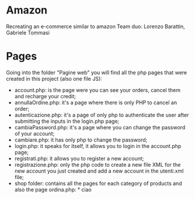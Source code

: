 # Amazon
Recreating an e-commerce similar to amazon
Team duo: Lorenzo Barattin, Gabriele Tommasi

 # Pages
Going into the folder "Pagine web" you will find all the php pages that were created in this project (also one file JS):
- account.php: is the page were you can see your orders, cancel them and recharge your credit;
- annullaOrdine.php: it's a page where there is only PHP to cancel an order;
- autenticazione.php: it's a page of only php to authenticate the user after submitting the inputs in the login.php page;
- cambiaPassword.php: it's a page where you can change the password of your account;
- cambiare.php: it has only php to change the password;
- login.php: it speaks for itself, it allows you to login in the account.php page;
- registrati.php: it allows you to register a new account;
- registrazione.php: only the php code to create a new file XML for the new account you just created and add a new account in the utenti.xml file;
- shop folder: contains all the pages for each category of products and also the page ordina.php:
° ciao
